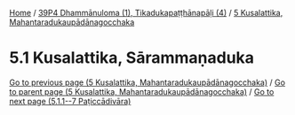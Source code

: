 
[Home](/) / [39P4 Dhammānuloma (1), Tikadukapaṭṭhānapāḷi (4)](../../39P4.md) / [5 Kusalattika, Mahantaradukaupādānagocchaka](../5.md)

# 5.1 Kusalattika, Sārammaṇaduka


[Go to previous page (5 Kusalattika, Mahantaradukaupādānagocchaka)](../5.md) / [Go to parent page (5 Kusalattika, Mahantaradukaupādānagocchaka)](../5.md) / [Go to next page (5.1.1--7 Paṭiccādivāra)](5.1/5.1.1--7.md)


